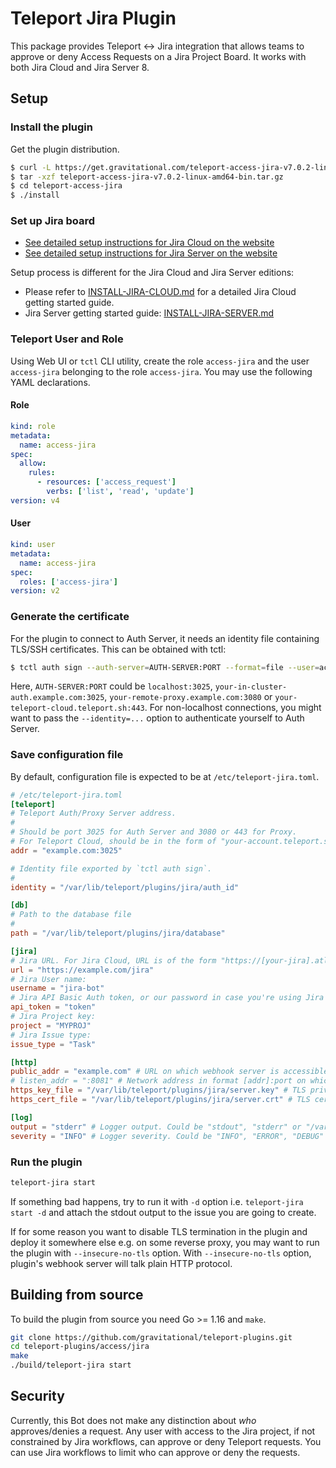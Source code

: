 # Teleport Jira Plugin

This package provides Teleport <-> Jira integration that allows teams to approve
or deny Access Requests on a Jira Project Board. It works with both Jira Cloud
and Jira Server 8.

## Setup

### Install the plugin

Get the plugin distribution.

```bash
$ curl -L https://get.gravitational.com/teleport-access-jira-v7.0.2-linux-amd64-bin.tar.gz
$ tar -xzf teleport-access-jira-v7.0.2-linux-amd64-bin.tar.gz
$ cd teleport-access-jira
$ ./install
```

### Set up Jira board

- [See detailed setup instructions for Jira Cloud on the website](https://goteleport.com/teleport/docs/enterprise/workflow/ssh_approval_jira_cloud/)
- [See detailed setup instructions for Jira Server on the website](https://goteleport.com/teleport/docs/enterprise/workflow/ssh_approval_jira_server/)

Setup process is different for the Jira Cloud and Jira Server editions:

- Please refer to [INSTALL-JIRA-CLOUD.md](./INSTALL-JIRA-CLOUD.md) for a
  detailed Jira Cloud getting started guide.
- Jira Server getting started guide:
  [INSTALL-JIRA-SERVER.md](./INSTALL-JIRA-SERVER.md)

### Teleport User and Role

Using Web UI or `tctl` CLI utility, create the role `access-jira` and the user `access-jira` belonging to the role `access-jira`. You may use the following YAML declarations.

#### Role

```yaml
kind: role
metadata:
  name: access-jira
spec:
  allow:
    rules:
      - resources: ['access_request']
        verbs: ['list', 'read', 'update']
version: v4
```

#### User

```yaml
kind: user
metadata:
  name: access-jira
spec:
  roles: ['access-jira']
version: v2
```

### Generate the certificate

For the plugin to connect to Auth Server, it needs an identity file containing TLS/SSH certificates. This can be obtained with tctl:

```bash
$ tctl auth sign --auth-server=AUTH-SERVER:PORT --format=file --user=access-jira --out=/var/lib/teleport/plugins/jira/auth_id --ttl=8760h
```

Here, `AUTH-SERVER:PORT` could be `localhost:3025`, `your-in-cluster-auth.example.com:3025`, `your-remote-proxy.example.com:3080` or `your-teleport-cloud.teleport.sh:443`. For non-localhost connections, you might want to pass the `--identity=...` option to authenticate yourself to Auth Server.

### Save configuration file

By default, configuration file is expected to be at `/etc/teleport-jira.toml`.

```toml
# /etc/teleport-jira.toml
[teleport]
# Teleport Auth/Proxy Server address.
#
# Should be port 3025 for Auth Server and 3080 or 443 for Proxy.
# For Teleport Cloud, should be in the form of "your-account.teleport.sh:443".
addr = "example.com:3025"

# Identity file exported by `tctl auth sign`.
#
identity = "/var/lib/teleport/plugins/jira/auth_id"

[db]
# Path to the database file
#
path = "/var/lib/teleport/plugins/jira/database"

[jira]
# Jira URL. For Jira Cloud, URL is of the form "https://[your-jira].atlassian.net":
url = "https://example.com/jira"
# Jira User name:
username = "jira-bot"
# Jira API Basic Auth token, or our password in case you're using Jira Server:
api_token = "token"
# Jira Project key:
project = "MYPROJ"
# Jira Issue type:
issue_type = "Task"

[http]
public_addr = "example.com" # URL on which webhook server is accessible externally, e.g. [https://]teleport-jira.example.com
# listen_addr = ":8081" # Network address in format [addr]:port on which webhook server listens, e.g. 0.0.0.0:443
https_key_file = "/var/lib/teleport/plugins/jira/server.key" # TLS private key
https_cert_file = "/var/lib/teleport/plugins/jira/server.crt" # TLS certificate

[log]
output = "stderr" # Logger output. Could be "stdout", "stderr" or "/var/lib/teleport/jira.log"
severity = "INFO" # Logger severity. Could be "INFO", "ERROR", "DEBUG" or "WARN".
```

### Run the plugin

```bash
teleport-jira start
```

If something bad happens, try to run it with `-d` option i.e. `teleport-jira start -d` and attach the stdout output to the issue you are going to create.

If for some reason you want to disable TLS termination in the plugin and deploy it somewhere else e.g. on some reverse proxy, you may want to run the plugin with `--insecure-no-tls` option. With `--insecure-no-tls` option, plugin's webhook server will talk plain HTTP protocol.

## Building from source

To build the plugin from source you need Go >= 1.16 and `make`.

```bash
git clone https://github.com/gravitational/teleport-plugins.git
cd teleport-plugins/access/jira
make
./build/teleport-jira start
```

## Security

Currently, this Bot does not make any distinction about _who_ approves/denies a
request. Any user with access to the Jira project, if not constrained by Jira
workflows, can approve or deny Teleport requests. You can use Jira workflows to
limit who can approve or deny the requests.
